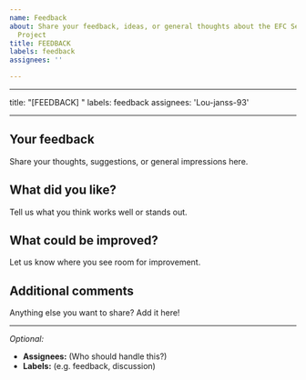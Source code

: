 ```yaml
---
name: Feedback
about: Share your feedback, ideas, or general thoughts about the EFC Sentiment Analysis
  Project
title: FEEDBACK
labels: feedback
assignees: ''

---
```


---

title: "[FEEDBACK] <short description>"
labels: feedback
assignees: 'Lou-janss-93'

---

## Your feedback
Share your thoughts, suggestions, or general impressions here.

## What did you like?
Tell us what you think works well or stands out.

## What could be improved?
Let us know where you see room for improvement.

## Additional comments
Anything else you want to share? Add it here!

---

*Optional:*
- **Assignees:** (Who should handle this?)
- **Labels:** (e.g. feedback, discussion)
